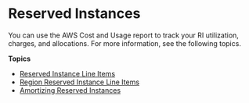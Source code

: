 # Reserved Instances<a name="billing-reports-costusage-ri"></a>

You can use the AWS Cost and Usage report to track your RI utilization, charges, and allocations\. For more information, see the following topics\.

**Topics**
+ [Reserved Instance Line Items](regular-reserved-instances.md)
+ [Region Reserved Instance Line Items](region-reserved-instances.md)
+ [Amortizing Reserved Instances](amortizing-ri.md)